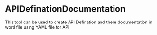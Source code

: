 # APIDefinationDocumentation
This tool can be used to create API Defination and there documentation in word file using YAML file for API
